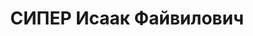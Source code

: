 ---
title: СИПЕР Исаак Файвилович
description: 'Род. в 1903, Белоруссия, г. Гомель. Проживал: Ярославская обл., г. Ярославль,
  ул. Срубная, 24. ЯЭМЗ, Директор

  Арестован 28.08.1936. Обв. по ст. 58-6, 58-7, 58-8, 58-11. Приговор: ВК ВС СССР,
  28.12.1937 – ВМН. Расстрелян 28.12.1937.

  Реабилитирован ВК ВС СССР 28.05.1957'
---